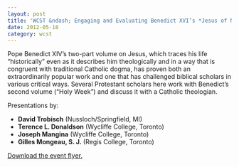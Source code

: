 ```yaml
---
layout: post
title: 'WCST &ndash; Engaging and Evaluating Benedict XVI’s *Jesus of Nazareth*'
date: 2012-05-18
category: wcst
---
```


Pope Benedict XIV’s two-part volume on Jesus, which traces his life “historically” even as it describes him theologically and in a way that is congruent with traditional Catholic dogma, has proven both an extraordinarily popular work and one that has challenged biblical scholars in various critical ways. Several Protestant scholars here work with Benedict’s second volume (“Holy Week”) and discuss it with a Catholic theologian.

Presentations by:

* **David Trobisch** (Nussloch/Springfield, MI)
* **Terence L. Donaldson** (Wycliffe College, Toronto)
* **Joseph Mangina** (Wycliffe College, Toronto)
* **Gilles Mongeau, S. J.** (Regis College, Toronto)

[Download the event flyer.](/img/wcst/WCST-2012-Spring.pdf)
